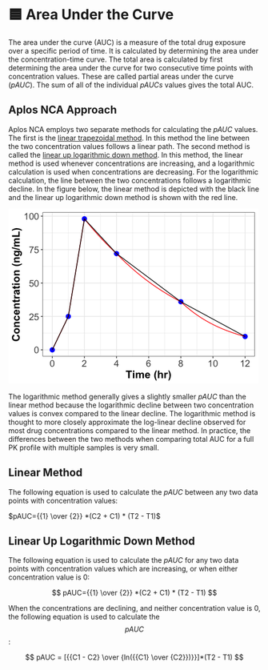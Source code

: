 # 🟦 Area Under the Curve
The area under the curve (AUC) is a measure of the total drug exposure over a specific period of time. It is calculated by determining the area under the concentration-time curve. The total area is calculated by first determining the area under the curve for two consecutive time points with concentration values. These are called partial areas under the curve ($pAUC$). The sum of all of the individual $pAUCs$ values gives the total AUC. 

## Aplos NCA Approach
Aplos NCA employs two separate methods for calculating the $pAUC$ values. The first is the [linear trapezoidal method](#linear-method). In this method the line between the two concentration values follows a linear path. The second method is called the [linear up logarithmic down method](#linear-up-logarithmic-down-method). In this method, the linear method is used whenever concentrations are increasing, and a logarithmic calculation is used when concentrations are decreasing. For the logarithmic calculation, the line between the two concentrations follows a logarithmic decline. In the figure below, the linear method is depicted with the black line and the linear up logarithmic down method is shown with the red line. 

![AUC method comparison](./images/AUC-methods.png)

The logarithmic method generally gives a slightly smaller $pAUC$ than the linear method because the logarithmic decline between two concentration values is convex compared to the linear decline. The logarithmic method is thought to more closely approximate the log-linear decline observed for most drug concentrations compared to the linear method. In practice, the differences between the two methods when comparing total AUC for a full PK profile with multiple samples is very small.

## Linear Method

The following equation is used to calculate the $pAUC$ between any two data points with concentration values:

$pAUC={{1} \over {2}} *(C2 + C1) * (T2 - T1)$

## Linear Up Logarithmic Down Method

The following equation is used to calculate the $pAUC$ for any two data points with concentration values which are increasing, or when either concentration value is 0:

$$ pAUC={{1} \over {2}} *(C2 + C1) * (T2 - T1) $$

When the concentrations are declining, and neither concentration value is 0, the following equation is used to calculate the $$ pAUC $$:

$$ pAUC = [{{C1 - C2} \over {ln({{C1} \over {C2}})}}]*(T2 - T1) $$

